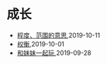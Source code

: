 # 成长
* [程度、范围的意思](/shutu/2019/20191011-level-and-scope),2019-10-11
* [权衡](/shutu/2019/20191001-judge),2019-10-01
* [和妹妹一起玩](/shutu/2019/20190928-play-with-sister),2019-09-28
